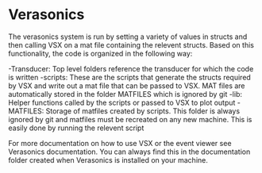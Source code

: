 # Verasonics

The verasonics system is run by setting a variety of values in structs and then calling VSX on a mat file containing the relevent structs. Based on this functionality, the code is organized in the following way:

-Transducer: Top level folders reference the transducer for which the code is written
	-scripts: These are the scripts that generate the structs required by VSX and write out a mat file that can be passed to VSX. MAT files are automatically stored in the folder MATFILES which is ignored by git
	-lib: Helper functions called by the scripts or passed to VSX to plot output
	-MATFILES: Storage of matfiles created by scripts. This folder is always ignored by git and matfiles must be recreated on any new machine. This is easily done by running the relevent script
	
For more documentation on how to use VSX or the event viewer see Verasonics documentation. You can always find this in the documentation folder created when Verasonics is installed on your machine.
